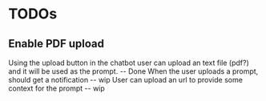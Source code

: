 # TODOs

## Enable PDF upload
Using the upload button in the chatbot user can upload an text file (pdf?) and it will be used as the prompt. -- Done
When the user uploads a prompt, should get a notification -- wip
User can upload an url to provide some context for the prompt -- wip